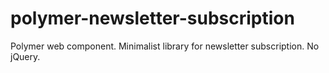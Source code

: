 # polymer-newsletter-subscription
Polymer web component. Minimalist library for newsletter subscription. No jQuery.
